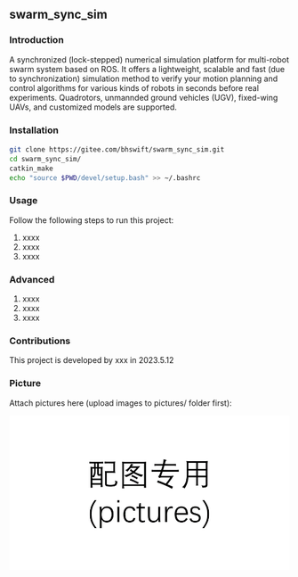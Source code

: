 ## swarm_sync_sim

### Introduction
A synchronized (lock-stepped) numerical simulation platform for multi-robot swarm system based on ROS. It offers a lightweight, scalable and fast (due to synchronization) simulation method to verify your motion planning and control algorithms for various kinds of robots in seconds before real experiments. Quadrotors, unmannded ground vehicles (UGV), fixed-wing UAVs, and customized models are supported.


### Installation

```bash
git clone https://gitee.com/bhswift/swarm_sync_sim.git
cd swarm_sync_sim/
catkin_make
echo "source $PWD/devel/setup.bash" >> ~/.bashrc
```

### Usage

Follow the following steps to run this project:

1.  xxxx
2.  xxxx
3.  xxxx

### Advanced

1.  xxxx
2.  xxxx
3.  xxxx


### Contributions

This project is developed by xxx in 2023.5.12

### Picture

Attach pictures here (upload images to pictures/ folder first):

![image_name](pictures/img1.png)
